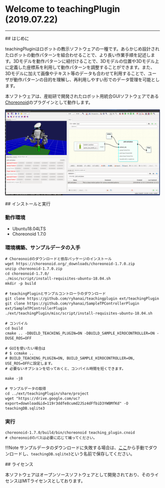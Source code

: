# Welcome to teachingPlugin (2019.07.22)
---
<!-- For full documentation visit [mkdocs.org](https://mkdocs.org). -->

##<i class="fa fa-arrow-circle-right" aria-hidden="true"></i> はじめに

teachingPluginはロボットの教示ソフトウェアの一種です。あらかじめ設計されたロボットの動作パターンを組合わせることで、より長い作業手順を記述します。3Dモデルを動作パターンに紐付けることで、3Dモデルの位置や3Dモデル上に定義した座標系を利用して動作パターンを調整することができます。また、3Dモデルに加えて画像やテキスト等のデータも合わせて利用することで、ユーザが動作パターンの目的を理解し、再利用しやすい形でのデータ管理を可能とします。

本ソフトウェアは、産総研で開発されたロボット用統合GUIソフトウェアである[Choreonoid](http://choreonoid.org/ja/)のプラグインとして動作します。


![teachingPlugin](img/overview.png)

<!-- !!!Note -->
<!--     現在アクティブに開発中であるため一部の仕様に変更がある可能性があります。ある程度基本機能が使えるようになったタイミングでタグをうちます。 -->

##<i class="fa fa-arrow-circle-right" aria-hidden="true"></i> インストールと実行

### 動作環境

* Ubuntu18.04LTS
* Choreonoid 1.7.0

### 環境構築、サンプルデータの入手

```console
# Choreonoidのダウンロードと依存パッケージのインストール
wget https://choreonoid.org/_downloads/choreonoid-1.7.0.zip
unzip choreonoid-1.7.0.zip
cd choreonoid-1.7.0/
./misc/script/install-requisites-ubuntu-18.04.sh
mkdir -p build

# teachingPluginとサンプルコントローラのダウンロード
git clone https://github.com/ryhanai/teachingplugin ext/teachingPlugin
git clone https://github.com/ryhanai/SampleTPControllerPlugin ext/SampleTPControllerPlugin
./ext/teachingPlugin/misc/script/install-requisites-ubuntu-18.04.sh

# コンパイル
cd build
cmake .. -DBUILD_TEACHING_PLUGIN=ON -DBUILD_SAMPLE_HIROCONTROLLER=ON -DUSE_ROS=OFF

# GUIを使いたい場合は
# $ ccmake .. 
# BUILD_TEACHING_PLUGIN=ON, BUILD_SAMPLE_HIROCONTROLLER=ON, USE_ROS=OFFに設定します。
# 必要ないオプションを切っておくと、コンパイル時間を短くできます。

make -j8

# サンプルデータの取得
cd ../ext/teachingPlugin/share/project
wget "https://drive.google.com/uc?export=download&id=119r3ddfe8cumd2JSz4dFfbiD3YWBMfKd" -O teachingDB.sqlite3
```

### 実行
```console
choreonoid-1.7.0/build/bin/choreonoid teaching_plugin.cnoid
# choreonoidのパスは必要に応じて補ってください。
```

!!!Note
    サンプルデータのダウンロードに失敗する場合は、[ここ](https://drive.google.com/open?id=119r3ddfe8cumd2JSz4dFfbiD3YWBMfKd)から手動でダウンロードし、`teachingDB.sqlite3`という名前で保存してください。


##<i class="fa fa-arrow-circle-right" aria-hidden="true"></i> ライセンス

本ソフトウェアはオープンソースソフトウェアとして開発されており、そのライセンスはMITライセンスとしております。


<!-- ##<i class="fa fa-arrow-circle-right" aria-hidden="true"></i> Dockerイメージの利用 -->

<!-- Dockerイメージを使って試す場合は以下の手順を行います。Ubuntu Linux 16.04LTSを想定しています。 -->

<!-- ### Dockerのインストール -->

<!-- Dockerのインストール方法はDockerのホームページに記載されています。 -->

<!-- [https://docs.docker.com/engine/installation/](https://docs.docker.com/engine/installation/) -->

<!-- 下記のコマンドを順番にシェル上で実行します。 -->

<!-- ```console -->
<!-- $ sudo apt-get remove docker docker-engine docker.io -->
<!-- $ sudo apt-get update -->
<!-- $ sudo apt-get install apt-transport-https ca-certificates curl software-properties-common -->
<!-- $ curl -fsSL https://download.docker.com/linux/ubuntu/gpg | sudo apt-key add - -->
<!-- $ sudo apt-key fingerprint 0EBFCD88 -->
<!-- $ sudo add-apt-repository "deb [arch=amd64] https://download.docker.com/linux/ubuntu $(lsb_release -cs) stable" -->
<!-- $ sudo apt-get update -->
<!-- $ sudo apt-get install docker-ce -->
<!-- ``` -->

<!-- ### 実行 -->

<!-- ```console -->
<!-- $ docker run --rm --net host -e DISPLAY=$DISPLAY -v $HOME/.Xauthority:/root/.Xauthority -it hanai/teaching-plugin -->
<!-- $ cd choreonoid/ext/teachingPlugin/share/project -->
<!-- $ ~/choreonoid/build/bin/choreonoid teaching_plugin.cnoid -->
<!-- ``` -->

<!-- !!!Note -->
<!--     dockerホスト側で`xhost local:`などとしてXの接続を許可する必要があります。 -->
	
	
<!-- ### nvidia-dockerの利用 -->

<!-- Nvidiaのカードをご利用の場合はnvidia-dockerを使用して動作させることができます。 -->

<!-- #### nvidia-docker (version 1)のインストール -->

<!-- [nvidia-dockerのホームページ](https://github.com/NVIDIA/nvidia-docker/wiki/Installation-(version-1.0))を参考にインストールします。 -->

<!-- #### docker buildの実行 -->

<!-- 以下をDockerfileに記述します。 -->

<!-- ```console -->
<!-- FROM hanai/teaching-plugin -->

<!-- LABEL com.nvidia.volumes.needed="nvidia_driver" -->
<!-- ENV PATH /usr/local/nvidia/bin:${PATH} -->
<!-- ENV LD_LIBRARY_PATH /usr/local/nvidia/lib:/usr/local/nvidia/lib64:{LD_LIBRARY_PATH} -->
<!-- ``` -->

<!-- #### dockerイメージの作成 -->

<!-- Dockerfileのあるディレクトリで以下を実行します。 -->

<!-- ```console -->
<!-- $ docker build -t teaching-plugin-nvidia . -->
<!-- ``` -->

<!-- #### dockerコンテナの起動 -->

<!-- ```console -->
<!-- $ nvidia-docker run --rm --net host -e DISPLAY=$DISPLAY -v $HOME/.Xauthority:/root/.Xauthority -it teaching-plugin-nvidia -->
<!-- ``` -->
